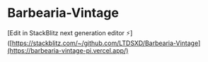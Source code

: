# Barbearia-Vintage

[Edit in StackBlitz next generation editor ⚡️]([https://stackblitz.com/~/github.com/LTDSXD/Barbearia-Vintage](https://barbearia-vintage-pi.vercel.app/)
